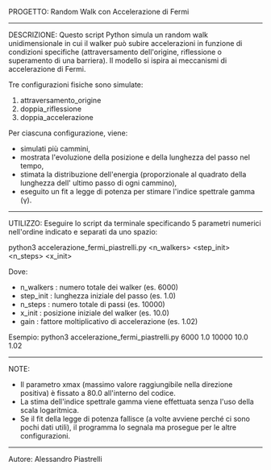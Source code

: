 PROGETTO: Random Walk con Accelerazione di Fermi

-----------

DESCRIZIONE:
Questo script Python simula un random walk unidimensionale in cui il walker può subire accelerazioni in funzione di condizioni specifiche (attraversamento dell'origine, riflessione o superamento di una barriera).
Il modello si ispira ai meccanismi di accelerazione di Fermi.

Tre configurazioni fisiche sono simulate:
1. attraversamento_origine
2. doppia_riflessione
3. doppia_accelerazione

Per ciascuna configurazione, viene:
- simulati più cammini,
- mostrata l'evoluzione della posizione e della lunghezza del passo nel tempo,
- stimata la distribuzione dell'energia (proporzionale al quadrato della lunghezza dell' ultimo passo di ogni cammino),
- eseguito un fit a legge di potenza per stimare l'indice spettrale gamma (γ).

-----------

UTILIZZO:
Eseguire lo script da terminale specificando 5 parametri numerici nell'ordine indicato e separati da uno spazio:

python3 accelerazione_fermi_piastrelli.py <n_walkers> <step_init> <n_steps> <x_init> <gain>

Dove:
- n_walkers : numero totale dei walker (es. 6000)
- step_init : lunghezza iniziale del passo (es. 1.0)
- n_steps   : numero totale di passi (es. 10000)
- x_init    : posizione iniziale del walker (es. 10.0)
- gain      : fattore moltiplicativo di accelerazione (es. 1.02)

Esempio:
python3 accelerazione_fermi_piastrelli.py 6000 1.0 10000 10.0 1.02

-----------

NOTE:
- Il parametro xmax (massimo valore raggiungibile nella direzione positiva) è fissato a 80.0 all'interno del codice.
- La stima dell'indice spettrale gamma viene effettuata senza l'uso della scala logaritmica.
- Se il fit della legge di potenza fallisce (a volte avviene perché ci sono pochi dati utili), il programma lo segnala ma prosegue per le altre configurazioni.


------
Autore:
Alessandro Piastrelli


